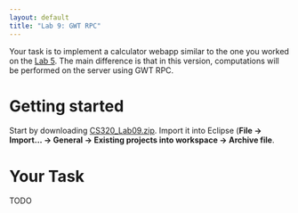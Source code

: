 ```yaml
---
layout: default
title: "Lab 9: GWT RPC"
---
```


Your task is to implement a calculator webapp similar to the one you worked on the [Lab 5](lab05.html).  The main difference is that in this version, computations will be performed on the server using GWT RPC.

# Getting started

Start by downloading [CS320\_Lab09.zip](CS320_Lab09.zip).  Import it into Eclipse (**File &rarr; Import... &rarr; General &rarr; Existing projects into workspace &rarr; Archive file**.

# Your Task

TODO
